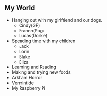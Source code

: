 ## My World
- Hanging out with my girlfriend and our dogs.
  - Cindy(GF)
  - Franco(Pug)
  - Lucas(Dorkie)
- Spending time with my children
  - Jack
  - Lorin
  - Blake
  - Eliza
- Learning and Reading
- Making and trying new foods
- Arkham Horror
- Vermintide
- My Raspberry Pi
